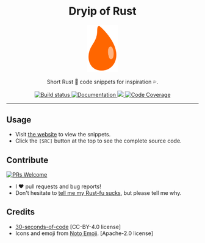 <div align="center">
<h1>Dryip of Rust</h1>
<img src='docs/logo.svg' width=80px/>

Short Rust 🦀 code snippets for inspiration 💦.

<a href="https://github.com/azzamsa/dryip-of-rust/workflows/ci.yml">
    <img src="https://github.com/azzamsa/dryip-of-rust/workflows/ci/badge.svg" alt="Build status" />
</a>
<a href="https://docs.rs/dryip/latest/dryip/">
    <img src="https://docs.rs/dryip/badge.svg" alt="Documentation" />
</a>
<a href="https://crates.io/crates/dryip">
  <img src="https://img.shields.io/crates/v/dryip.svg">
</a>
<a href="https://codecov.io/gh/azzamsa/dryip-of-rust">
    <img src="https://codecov.io/gh/azzamsa/dryip-of-rust/branch/master/graph/badge.svg" alt="Code Coverage" />
</a>

</div>

---

## Usage

- Visit [the website](https://docs.rs/dryip/) to view the snippets.
- Click the `[SRC]` button at the top to see the complete source code.

## Contribute

[![PRs Welcome](https://img.shields.io/badge/PRs-welcome-brightgreen.svg?style=flat-square)](http://makeapullrequest.com)

- I ❤️ pull requests and bug reports!
- Don't hesitate to [tell me my Rust-fu sucks][new-issue], but please tell me why.

## Credits

- [30-seconds-of-code][30-seconds] [CC-BY-4.0 license]
- Icons and emoji from [Noto Emoji][noto-emoji]. [Apache-2.0 license]

<!-- dprint-ignore-start -->

[new-issue]: https://github.com/azzamsa/dryip-of-rust/issues/new

[30-seconds]: https://github.com/30-seconds/30-seconds-of-code
[noto-emoji]: https://github.com/googlefonts/noto-emoji

<!-- dprint-ignore-end -->
